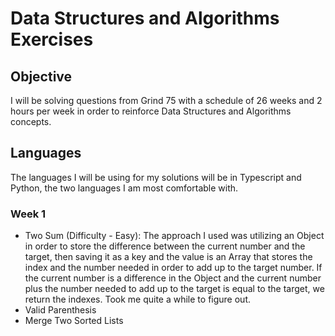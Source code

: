 # Data Structures and Algorithms Exercises
## Objective
I will be solving questions from Grind 75 with a schedule of 26 weeks and 2 hours per week in order to reinforce Data Structures and Algorithms concepts.
## Languages
The languages I will be using for my solutions will be in Typescript and Python, the two languages I am most comfortable with.
### Week 1
- Two Sum (Difficulty - Easy):
The approach I used was utilizing an Object in order to store the difference between the current number and the target, then saving it as a key and the value is an Array that stores the index and the number needed in order to add up to the target number. If the current number is a difference in the Object and the current number plus the number needed to add up to the target is equal to the target, we return the indexes. Took me quite a while to figure out.
- Valid Parenthesis
- Merge Two Sorted Lists
